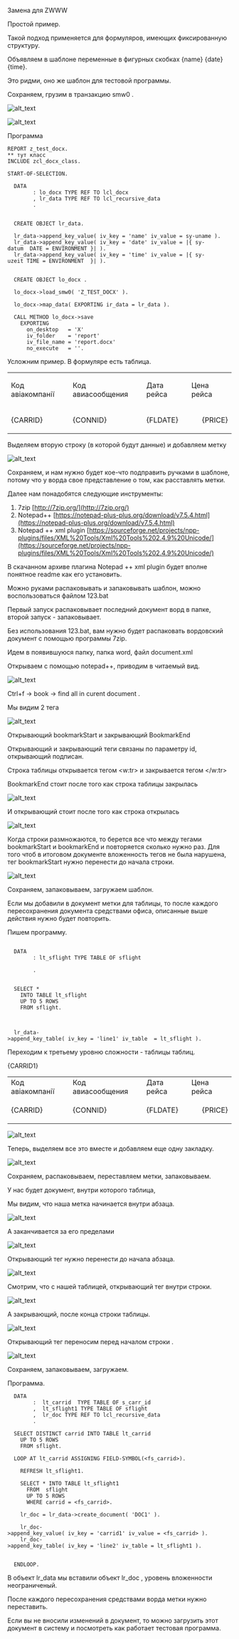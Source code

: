 


Замена для ZWWW

Простой пример. 

Такой подход применяется для формуляров, имеющих фиксированную структуру.

Объявляем в шаблоне переменные в фигурных скобках {name} {date} {time}.

Это ридми, оно же шаблон для тестовой программы.   

Сохраняем, грузим в транзакцию smw0 . 




![alt_text](images/readme0.png "image_tooltip")


![alt_text](images/readme1.png "image_tooltip")


Программа 


```
REPORT z_test_docx.
** тут класс
INCLUDE zcl_docx_class.

START-OF-SELECTION.

  DATA
        : lo_docx TYPE REF TO lcl_docx
        , lr_data TYPE REF TO lcl_recursive_data
        .


  CREATE OBJECT lr_data.

  lr_data->append_key_value( iv_key = 'name' iv_value = sy-uname ).
  lr_data->append_key_value( iv_key = 'date' iv_value = |{ sy-datum  DATE = ENVIRONMENT }| ).
  lr_data->append_key_value( iv_key = 'time' iv_value = |{ sy-uzeit TIME = ENVIRONMENT  }| ).


  CREATE OBJECT lo_docx .

  lo_docx->load_smw0( 'Z_TEST_DOCX' ).

  lo_docx->map_data( EXPORTING ir_data = lr_data ).

  CALL METHOD lo_docx->save
    EXPORTING
      on_desktop   = 'X'
      iv_folder    = 'report'
      iv_file_name = 'report.docx'
      no_execute   = ''.
```

Усложним пример.
В формуляре есть таблица.


<table>
  <tr>
   <td>

Код авіакомпанії
   </td>
   <td>Код авиасообщения
   </td>
   <td>Дата рейса
   </td>
   <td>Цена рейса
   </td>
  </tr>
  <tr>
   <td>{CARRID}
   </td>
   <td>{CONNID}
   </td>
   <td>{FLDATE}
   </td>
   <td><p style="text-align: right">
{PRICE}</p>

   </td>
  </tr>
</table>


Выделяем вторую строку (в которой будут данные) и добавляем метку 



![alt_text](images/readme2.png "image_tooltip")


Сохраняем, и нам нужно будет кое-что подправить ручками в шаблоне, потому что у ворда свое представление о том, как расставлять метки.

Далее нам понадобятся следующие инструменты:



1. 7zip [http://7zip.org/](http://7zip.org/)
2. Notepad++ [https://notepad-plus-plus.org/download/v7.5.4.html](https://notepad-plus-plus.org/download/v7.5.4.html)
3. Notepad ++ xml plugin [https://sourceforge.net/projects/npp-plugins/files/XML%20Tools/Xml%20Tools%202.4.9%20Unicode/](https://sourceforge.net/projects/npp-plugins/files/XML%20Tools/Xml%20Tools%202.4.9%20Unicode/)

В скачанном архиве плагина Notepad ++ xml plugin  будет вполне понятное readme как его установить.

Можно руками распаковывать и запаковывать шаблон, можно воспользоваться файлом 123.bat

Первый запуск распаковывает последний документ ворд в папке, второй запуск - запаковывает.

Без использования 123.bat, вам нужно будет распаковать вордовский документ с помощью программы 7zip. 

Идем в появившуюся папку, папка word, файл document.xml 

Открываем с помощью notepad++, приводим в читаемый вид.




![alt_text](images/readme3.png "image_tooltip")


Ctrl+f -> book -> find all in curent document .

Мы  видим 2 тега


![alt_text](images/readme4.png "image_tooltip")


Открывающий bookmarkStart и закрывающий BookmarkEnd 

Открывающий и закрывающий теги связаны по параметру id, открывающий подписан.

Строка таблицы открывается тегом <w:tr> и закрывается тегом </w:tr>

BookmarkEnd стоит после того как строка таблицы закрылась 



![alt_text](images/readme5.png "image_tooltip")


И открывающий стоит после того как строка открылась 

![alt_text](images/readme6.png "image_tooltip")


Когда строки размножаются, то берется все что между тегами bookmarkStart и bookmarkEnd и повторяется сколько нужно раз. Для того  чтоб в итоговом документе вложенность тегов не была нарушена, тег bookmarkStart  нужно перенести до начала строки.


![alt_text](images/readme7.png "image_tooltip")


Сохраняем, запаковываем, загружаем шаблон. 

Если мы добавили в документ метки для таблицы, то после каждого пересохранения документа средствами офиса, описанные выше действия нужно будет повторить.

Пишем программу.

```

  DATA
        : lt_sflight TYPE TABLE OF sflight

        .


  SELECT *
    INTO TABLE lt_sflight
    UP TO 5 ROWS
    FROM sflight.



  lr_data->append_key_table( iv_key = 'line1' iv_table  = lt_sflight ).
```


Переходим к третьему уровню сложности - таблицы таблиц.

{CARRID1}


<table>
  <tr>
   <td>Код авіакомпанії
   </td>
   <td>Код авиасообщения
   </td>
   <td>Дата рейса
   </td>
   <td>Цена рейса
   </td>
  </tr>
  <tr>
   <td>{CARRID}
   </td>
   <td>{CONNID}
   </td>
   <td>{FLDATE}
   </td>
   <td><p style="text-align: right">
{PRICE}</p>

   </td>
  </tr>
</table>



![alt_text](images/readme8.png "image_tooltip")


Теперь, выделяем все это вместе и добавляем еще одну закладку.


![alt_text](images/readme9.png "image_tooltip")


Сохраняем, распаковываем, переставляем метки, запаковываем.

У нас будет документ, внутри которого таблица,

Мы видим, что наша метка начинается внутри абзаца.



![alt_text](images/readme10.png "image_tooltip")


А заканчивается за его пределами 



![alt_text](images/readme11.png "image_tooltip")


Открывающий тег нужно перенести до начала абзаца.



![alt_text](images/readme12.png "image_tooltip")


Смотрим, что с нашей таблицей, открывающий тег внутри строки. 


![alt_text](images/readme13.png "image_tooltip")


А закрывающий, после конца строки таблицы.


![alt_text](images/readme14.png "image_tooltip")


Открывающий тег переносим  перед началом строки .

![alt_text](images/readme15.png "image_tooltip")


Сохраняем, запаковываем, загружаем. 

Программа.


```
  DATA
        :  lt_carrid  TYPE TABLE OF s_carr_id
        ,  lt_sflight1 TYPE TABLE OF sflight
        ,  lr_doc TYPE REF TO lcl_recursive_data
        .

  SELECT DISTINCT carrid INTO TABLE lt_carrid
    UP TO 5 ROWS
    FROM sflight.

  LOOP AT lt_carrid ASSIGNING FIELD-SYMBOL(<fs_carrid>).

    REFRESH lt_sflight1.

    SELECT * INTO TABLE lt_sflight1
      FROM  sflight
      UP TO 5 ROWS
      WHERE carrid = <fs_carrid>.

    lr_doc = lr_data->create_document( 'DOC1' ).

    lr_doc->append_key_value( iv_key = 'carrid1' iv_value = <fs_carrid> ).
    lr_doc->append_key_table( iv_key = 'line2' iv_table = lt_sflight1 ).


  ENDLOOP.
```


В объект lr_data мы вставили объект lr_doc ,  уровень вложенности неограниченый. 

После каждого пересохранения средствами ворда метки нужно переставить.

Если вы не вносили изменений в документ, то можно загрузить этот документ в систему и посмотреть как работает тестовая программа.

